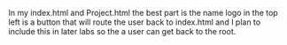 In my index.html and Project.html the best part is the name
logo in the top left is a button that will route the user
back to index.html and I plan to include this in later labs
so the a user can get back to the root.